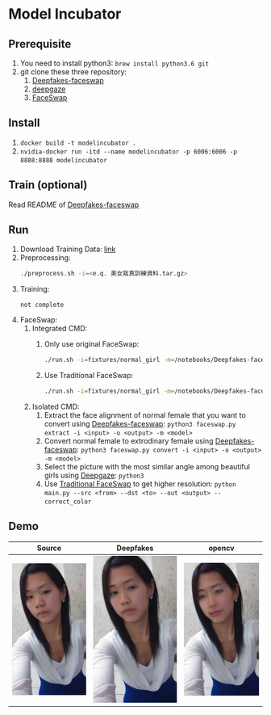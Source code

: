 # Model Incubator

## Prerequisite

1. You need to install python3: `brew install python3.6 git`
2. git clone these three repository: 
	1. [Deepfakes-faceswap](https://github.com/ModelIncubator/Deepfakes-faceswap)
	2. [deepgaze](https://github.com/ModelIncubator/deepgaze)
	3. [FaceSwap](https://github.com/ModelIncubator/FaceSwap)

## Install

1. `docker build -t modelincubator .`
2. `nvidia-docker run -itd --name modelincubator -p 6006:6006 -p 8888:8888 modelincubator`

## Train (optional)

Read README of [Deepfakes-faceswap](https://github.com/ModelIncubator/Deepfakes-faceswap)

## Run

1. Download Training Data: [link](https://drive.google.com/open?id=1aTbHp0wqmNEfAUO5dN8aYrYfXTBP3AvM)
2. Preprocessing:
	```bash
	./preprocess.sh -i=<e.q. 美女寫真訓練資料.tar.gz>
	```
3. Training:
	```
	not complete
	```
4. FaceSwap:
	1. Integrated CMD:
		1. Only use original FaceSwap:
			
			```bash
			./run.sh -i=fixtures/normal_girl -m=/notebooks/Deepfakes-faceswap/model -tra=false
			```
		2. Use Traditional FaceSwap:

			```bash
			./run.sh -i=fixtures/normal_girl -m=/notebooks/Deepfakes-faceswap/model -tra=true -hp=金惠美./run.sh -i=fixtures/normal_girl -m=/srv/model -tra=true -hp=嚴智恩 -ex=false
			```
	2. Isolated CMD:
		1. Extract the face alignment of normal female that you want to convert using [Deepfakes-faceswap](https://github.com/ModelIncubator/Deepfakes-faceswap): `python3 faceswap.py extract -i <input> -o <output> -m <model>`
		2. Convert normal female to extrodinary female using [Deepfakes-faceswap](https://github.com/ModelIncubator/Deepfakes-faceswap): `python3 faceswap.py convert -i <input> -o <output> -m <model>`
		3. Select the picture with the most similar angle among beautiful girls using [Deepgaze](https://github.com/ModelIncubator/deepgaze): `python3 `
		4. Use [Traditional FaceSwap](https://github.com/ModelIncubator/FaceSwap) to get higher resolution: `python main.py --src <from> --dst <to> --out <output> --correct_color`

## Demo

| Source | Deepfakes | opencv |
| --- | --- | --- |
|![](fixtures/normal_girl/5.jpg) | ![](docs/deepfake.jpg) | ![](docs/opencv.jpg) |